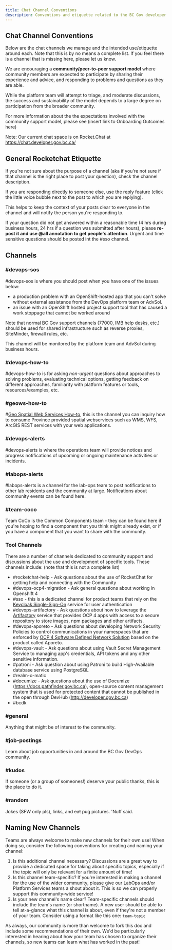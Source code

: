 ```yaml
---
title: Chat Channel Conventions
description: Conventions and etiquette related to the BC Gov developer chat platform. 
---
```

## Chat Channel Conventions
Below are the chat channels we manage and the intended use/etiquette around each. Note that this is by no means a complete list.
If you feel there is a channel that is missing here, please let us know.

We are encouraging a **community/peer-to-peer support model** where community members are expected to participate by sharing their experience and advice, and responding to problems and questions as they are able.  

While the platform team will attempt to triage, and moderate discussions, the success and sustainability of the model depends to a large degree on participation from the broader community.

For more information about the the expectations involved with the community support model, please see (insert link to Onboarding Outcomes here)

Note: Our current chat space is on Rocket.Chat at https://chat.developer.gov.bc.ca/

## General Rocketchat Etiquette

If you're not sure about the purpose of a channel (aka if you're not sure if that channel is the right place to post your question), check the channel description.

If you are responding directly to someone else, use the reply feature (click the little voice bubble next to the post to which you are replying).

This helps to keep the context of your posts clear to everyone in the channel and will notify the person you're responding to.

If your question did not get answered within a reasonable time (4 hrs during business hours, 24 hrs if a question was submitted after hours), please **re-post it and use @all annotation to get people's attention**. Urgent and time sensitive questions should be posted int the #sso channel.

## Channels

### \#devops-sos
\#devops-sos is where you should post when you have one of the issues below:

 * a production problem with an OpenShift-hosted app that you can't solve without external assistance from the DevOps platform team or AdvSol.
 * an issue with an OpenShift hosted project support tool that has caused a work stoppage that cannot be worked around

Note that normal BC Gov support channels (77000, IMB help desks, etc.) should be used for shared infrastructure such as reverse proxies, SiteMinder, firewall rules, etc.

This channel will be monitored by the platform team and AdvSol during business hours.     

### \#devops-how-to

\#devops-how-to is for asking *non-urgent* questions about approaches to solving problems, evaluating technical options, getting feedback on different approaches, familiarity with platform features or tools, resources/examples, etc. 

### \#geows-how-to

\#[Geo Spatial Web Services How-to](https://chat.pathfinder.gov.bc.ca/channel/geows-how-to), this is the channel you can inquiry how to consume Province provided spatial webservices such as WMS, WFS, ArcGIS REST services with your web applications.

### \#devops-alerts

\#devops-alerts is where the operations team will provide notices and progress notifications of upcoming or ongoing maintenance activities or incidents.  

### \#labops-alerts

\#labops-alerts is a channel for the lab-ops team to post notifications to other lab residents and the community at large.
Notifications about community events can be found here.

### \#team-coco

Team CoCo is the Common Components team - they can be found here if you're hoping to find a component that you think might already exist, or if you have a component that you want to share with the community.
 
### Tool Channels

There are a number of channels dedicated to community support and discussions about the use and development of specific tools.
These channels include: (note that this is not a complete list)
* \#rocketchat-help - Ask questions about the use of RocketChat for getting help and connecting with the Community
* \#devops-ocp4-migration - Ask general questions about working in Openshift 4 
* \#sso  - this is a dedicated channel for product teams that rely on the [Keycloak Single-Sign-On](https://developer.gov.bc.ca/BC-Government-SSO-Service-Definition) service for user authentication 
* \#devops-artifactory - Ask questions about how to leverage the [Artifactory](https://developer.gov.bc.ca/Artifact-Repositories) service that provides OCP 4 apps with access to a secure repository to store images, npm packages and other artifacts.  
* \#devops-aporeto - Ask questions about developing Network Security Policies to control communications in your namespaces that are enforced by [OCP 4 Software Defined Network Solution](https://developer.gov.bc.ca/Developer-Guide-to-Zero-Trust-Security-Model-on-the-Platform) based on the product called Aporeto.
* \#devops-vault - Ask questions about using Vault Secret Management Service to managing app's credentials, API tokens and any other sensitive information. 
* \#patroni - Ask question about using Patroni to build High-Available database service using PostgreSQL
* \#realm-o-matic
* \#documize - Ask questions about the use of Documize (https://docs.pathfinder.gov.bc.ca), open-source content management system that is used for protected content that cannot be published in the open through DevHub (http://developer.gov.bc.ca)
* \#bcdk

 
### \#general

Anything that might be of interest to the community.

### \#job-postings

Learn about job opportunities in and around the BC Gov DevOps community.

### \#kudos

If someone (or a group of someones!) deserve your public thanks, this is the place to do it.

### \#random 

Jokes (SFW only pls), links, and ~~cat~~ pug pictures. 'Nuff said.

## Naming New Channels

Teams are always welcome to make new channels for their own use! When doing so,  consider the following conventions for creating and naming your channel:

1. Is this additional channel necessary? Discussions are a great way to provide a dedicated space for taking about specific topics, especially if the topic will only be relevant for a finite amount of time!
2. Is this channel team-specific? If you're interested in making a channel for the use of the wider community, please give our LabOps and/or Platform Services teams a shout about it. This is so we can properly support this community-wide service!
3. Is your new channel's name clear? Team-specific channels should include the team's name (or shortname). A new user should be able to tell at-a-glance what this channel is about, even if they're not a member of your team. Consider using a format like this one: `team-topic`

As always, our community is more than welcome to fork this doc and include some recommendations of their own. We'd be particularly interested in hearing about how your team has chosen to organize their channels, so new teams can learn what has worked in the past!

